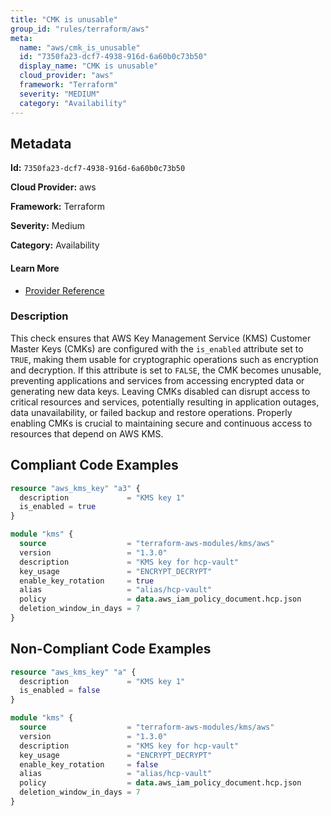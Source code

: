 ```yaml
---
title: "CMK is unusable"
group_id: "rules/terraform/aws"
meta:
  name: "aws/cmk_is_unusable"
  id: "7350fa23-dcf7-4938-916d-6a60b0c73b50"
  display_name: "CMK is unusable"
  cloud_provider: "aws"
  framework: "Terraform"
  severity: "MEDIUM"
  category: "Availability"
---
```

## Metadata

**Id:** `7350fa23-dcf7-4938-916d-6a60b0c73b50`

**Cloud Provider:** aws

**Framework:** Terraform

**Severity:** Medium

**Category:** Availability

#### Learn More

 - [Provider Reference](https://registry.terraform.io/providers/hashicorp/aws/latest/docs/resources/kms_key#is_enabled)

### Description

 This check ensures that AWS Key Management Service (KMS) Customer Master Keys (CMKs) are configured with the `is_enabled` attribute set to `TRUE`, making them usable for cryptographic operations such as encryption and decryption. If this attribute is set to `FALSE`, the CMK becomes unusable, preventing applications and services from accessing encrypted data or generating new data keys. Leaving CMKs disabled can disrupt access to critical resources and services, potentially resulting in application outages, data unavailability, or failed backup and restore operations. Properly enabling CMKs is crucial to maintaining secure and continuous access to resources that depend on AWS KMS.


## Compliant Code Examples
```terraform
resource "aws_kms_key" "a3" {
  description             = "KMS key 1"
  is_enabled = true
}

```

```terraform
module "kms" {
  source                  = "terraform-aws-modules/kms/aws"
  version                 = "1.3.0"
  description             = "KMS key for hcp-vault"
  key_usage               = "ENCRYPT_DECRYPT"
  enable_key_rotation     = true
  alias                   = "alias/hcp-vault"
  policy                  = data.aws_iam_policy_document.hcp.json
  deletion_window_in_days = 7
}
```
## Non-Compliant Code Examples
```terraform
resource "aws_kms_key" "a" {
  description             = "KMS key 1"
  is_enabled = false
}

```

```terraform
module "kms" {
  source                  = "terraform-aws-modules/kms/aws"
  version                 = "1.3.0"
  description             = "KMS key for hcp-vault"
  key_usage               = "ENCRYPT_DECRYPT"
  enable_key_rotation     = false
  alias                   = "alias/hcp-vault"
  policy                  = data.aws_iam_policy_document.hcp.json
  deletion_window_in_days = 7
}
```